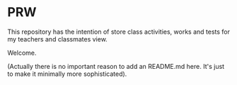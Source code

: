 # PRW
This repository has the intention of store class activities, works and tests for my teachers and classmates view.

Welcome. 

(Actually there is no important reason to add an README.md here. It's just to make it minimally more sophisticated).

